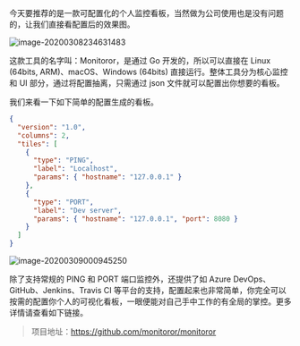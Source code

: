 今天要推荐的是一款可配置化的个人监控看板，当然做为公司使用也是没有问题的，让我们直接看配置后的效果图。

![image-20200308234631483](https://7465-test-3c9b5e-1-1301419220.tcb.qcloud.la/mac_github_images/compress_image-20200308234631483.png)

这款工具的名字叫：Monitoror，是通过 Go 开发的，所以可以直接在 Linux (64bits, ARM)、macOS、Windows (64bits) 直接运行。整体工具分为核心监控和 UI 部分，通过将配置抽离，只需通过 json 文件就可以配置出你想要的看板。

我们来看一下如下简单的配置生成的看板。

```json
{
  "version": "1.0",
  "columns": 2,
  "tiles": [
    {
      "type": "PING",
      "label": "Localhost",
      "params": { "hostname": "127.0.0.1" }
    },
    {
      "type": "PORT",
      "label": "Dev server",
      "params": { "hostname": "127.0.0.1", "port": 8080 }
    }
  ]
}
```

![image-20200309000945250](https://7465-test-3c9b5e-1-1301419220.tcb.qcloud.la/mac_github_images/compress_image-20200309000945250.png)

除了支持常规的 PING 和 PORT 端口监控外，还提供了如 Azure DevOps、GitHub、Jenkins、Travis CI 等平台的支持，配置起来也非常简单，你完全可以按需的配置你个人的可视化看板，一眼便能对自己手中工作的有全局的掌控。更多详情请查看如下链接。

> 项目地址：https://github.com/monitoror/monitoror
